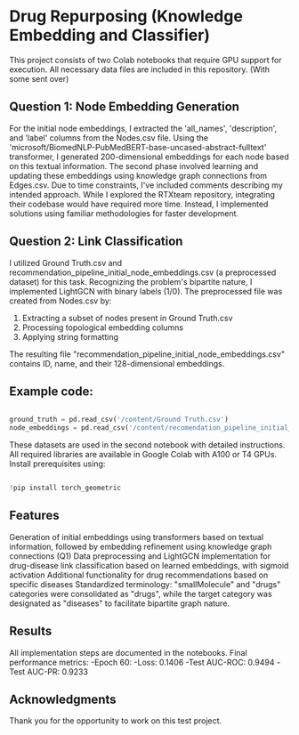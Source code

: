 # Drug Repurposing (Knowledge Embedding and Classifier)

This project consists of two Colab notebooks that require GPU support for execution. All necessary data files are included in this repository. (With some sent over)

## Question 1: Node Embedding Generation
For the initial node embeddings, I extracted the 'all_names', 'description', and 'label' columns from the Nodes.csv file. Using the 'microsoft/BiomedNLP-PubMedBERT-base-uncased-abstract-fulltext' transformer, I generated 200-dimensional embeddings for each node based on this textual information.
The second phase involved learning and updating these embeddings using knowledge graph connections from Edges.csv. Due to time constraints, I've included comments describing my intended approach. While I explored the RTXteam repository, integrating their codebase would have required more time. Instead, I implemented solutions using familiar methodologies for faster development.

## Question 2: Link Classification
I utilized Ground Truth.csv and recommendation_pipeline_initial_node_embeddings.csv (a preprocessed dataset) for this task. Recognizing the problem's bipartite nature, I implemented LightGCN with binary labels (1/0).
The preprocessed file was created from Nodes.csv by:

1. Extracting a subset of nodes present in Ground Truth.csv
2. Processing topological embedding columns
3. Applying string formatting

The resulting file "recommendation_pipeline_initial_node_embeddings.csv" contains ID, name, and their 128-dimensional embeddings.

## Example code:
```python

ground_truth = pd.read_csv('/content/Ground Truth.csv')
node_embeddings = pd.read_csv('/content/recomendation_pipeline_initial_node_embeddings.csv')

```
These datasets are used in the second notebook with detailed instructions.
All required libraries are available in Google Colab with A100 or T4 GPUs. Install prerequisites using:

```python

!pip install torch_geometric

```
## Features

Generation of initial embeddings using transformers based on textual information, followed by embedding refinement using knowledge graph connections (Q1)
Data preprocessing and LightGCN implementation for drug-disease link classification based on learned embeddings, with sigmoid activation
Additional functionality for drug recommendations based on specific diseases
Standardized terminology: "smallMolecule" and "drugs" categories were consolidated as "drugs", while the target category was designated as "diseases" to facilitate bipartite graph nature.

## Results
All implementation steps are documented in the notebooks. Final performance metrics:
-Epoch 60:
-Loss: 0.1406
-Test AUC-ROC: 0.9494
-Test AUC-PR: 0.9233



## Acknowledgments
Thank you for the opportunity to work on this test project.


